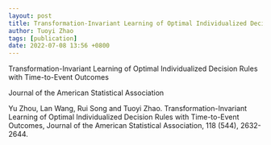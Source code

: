 ```yaml
---
layout: post
title: Transformation-Invariant Learning of Optimal Individualized Decision Rules with Time-to-Event Outcomes
author: Tuoyi Zhao
tags: [publication]
date: 2022-07-08 13:56 +0800
---
```

Transformation-Invariant Learning of Optimal Individualized Decision Rules with Time-to-Event Outcomes

Journal of the American Statistical Association

Yu Zhou, Lan Wang, Rui Song and Tuoyi Zhao. Transformation-Invariant Learning of Optimal Individualized Decision Rules with Time-to-Event Outcomes,  Journal of the American Statistical Association, 118 (544), 2632-2644.
